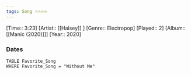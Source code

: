```yaml
---
tags: Song ⭐⭐⭐⭐ 
---
```

[Time:: 3:23]
[Artist:: [[Halsey]] ]
[Genre:: Electropop]
[Played:: 2]
[Album:: [[Manic (2020)]]]
[Year:: 2020]
### Dates
````dataview
TABLE Favorite_Song
WHERE Favorite_Song = "Without Me"
````